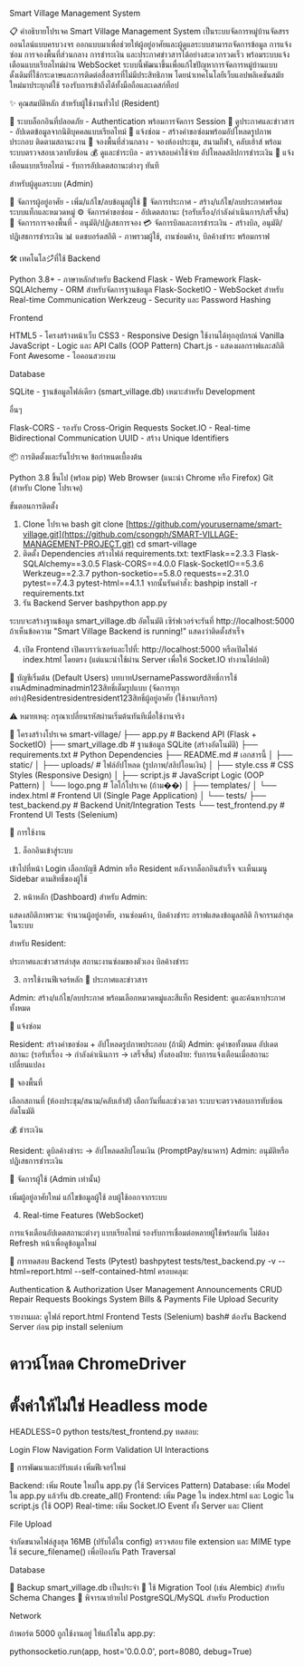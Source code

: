 Smart Village Management System

📋 คำอธิบายโปรเจค
Smart Village Management System เป็นระบบจัดการหมู่บ้านจัดสรรออนไลน์แบบครบวงจร ออกแบบมาเพื่อช่วยให้ผู้อยู่อาศัยและผู้ดูแลระบบสามารถจัดการข้อมูล การแจ้งซ่อม การจองพื้นที่ส่วนกลาง การชำระเงิน และประกาศข่าวสารได้อย่างสะดวกรวดเร็ว พร้อมระบบแจ้งเตือนแบบเรียลไทม์ผ่าน WebSocket
ระบบนี้พัฒนาขึ้นเพื่อแก้ไขปัญหาการจัดการหมู่บ้านแบบดั้งเดิมที่ใช้กระดาษและการติดต่อสื่อสารที่ไม่มีประสิทธิภาพ โดยนำเทคโนโลยีเว็บแอปพลิเคชันสมัยใหม่มาประยุกต์ใช้ รองรับการเข้าถึงได้ทั้งมือถือและเดสก์ท็อป

✨ คุณสมบัติหลัก
สำหรับผู้ใช้งานทั่วไป (Resident)

🔐 ระบบล็อกอินที่ปลอดภัย - Authentication พร้อมการจัดการ Session
📢 ดูประกาศและข่าวสาร - อัปเดตข้อมูลจากนิติบุคคลแบบเรียลไทม์
🔧 แจ้งซ่อม - สร้างคำขอซ่อมพร้อมอัปโหลดรูปภาพประกอบ ติดตามสถานะงาน
📅 จองพื้นที่ส่วนกลาง - จองห้องประชุม, สนามกีฬา, คลับเฮ้าส์ พร้อมระบบตรวจสอบเวลาทับซ้อน
💰 ดูและชำระบิล - ตรวจสอบค่าใช้จ่าย อัปโหลดสลิปการชำระเงิน
🔔 แจ้งเตือนแบบเรียลไทม์ - รับการอัปเดตสถานะต่างๆ ทันที

สำหรับผู้ดูแลระบบ (Admin)

👥 จัดการผู้อยู่อาศัย - เพิ่ม/แก้ไข/ลบข้อมูลผู้ใช้
📝 จัดการประกาศ - สร้าง/แก้ไข/ลบประกาศพร้อมระบบแท็กและหมวดหมู่
⚙️ จัดการคำขอซ่อม - อัปเดตสถานะ (รอรับเรื่อง/กำลังดำเนินการ/เสร็จสิ้น)
🏢 จัดการการจองพื้นที่ - อนุมัติ/ปฏิเสธการจอง
💳 จัดการบิลและการชำระเงิน - สร้างบิล, อนุมัติ/ปฏิเสธการชำระเงิน
📊 แดชบอร์ดสถิติ - ภาพรวมผู้ใช้, งานซ่อมค้าง, บิลค้างชำระ พร้อมกราฟ


🛠️ เทคโนโลジีที่ใช้
Backend

Python 3.8+ - ภาษาหลักสำหรับ Backend
Flask - Web Framework
Flask-SQLAlchemy - ORM สำหรับจัดการฐานข้อมูล
Flask-SocketIO - WebSocket สำหรับ Real-time Communication
Werkzeug - Security และ Password Hashing

Frontend

HTML5 - โครงสร้างหน้าเว็บ
CSS3 - Responsive Design ใช้งานได้ทุกอุปกรณ์
Vanilla JavaScript - Logic และ API Calls (OOP Pattern)
Chart.js - แสดงผลกราฟและสถิติ
Font Awesome - ไอคอนสวยงาม

Database

SQLite - ฐานข้อมูลไฟล์เดียว (smart_village.db) เหมาะสำหรับ Development

อื่นๆ

Flask-CORS - รองรับ Cross-Origin Requests
Socket.IO - Real-time Bidirectional Communication
UUID - สร้าง Unique Identifiers


📦 การติดตั้งและรันโปรเจค
ข้อกำหนดเบื้องต้น

Python 3.8 ขึ้นไป (พร้อม pip)
Web Browser (แนะนำ Chrome หรือ Firefox)
Git (สำหรับ Clone โปรเจค)

ขั้นตอนการติดตั้ง
1. Clone โปรเจค
bash git clone [https://github.com/yourusername/smart-village.git](https://github.com/csongph/SMART-VILLAGE-MANAGEMENT-PROJECT.git)
cd smart-village
2. ติดตั้ง Dependencies
สร้างไฟล์ requirements.txt:
textFlask==2.3.3
Flask-SQLAlchemy==3.0.5
Flask-CORS==4.0.0
Flask-SocketIO==5.3.6
Werkzeug==2.3.7
python-socketio==5.8.0
requests==2.31.0
pytest==7.4.3
pytest-html==4.1.1
จากนั้นรันคำสั่ง:
bashpip install -r requirements.txt
3. รัน Backend Server
bashpython app.py

ระบบจะสร้างฐานข้อมูล smart_village.db อัตโนมัติ
เซิร์ฟเวอร์จะรันที่ http://localhost:5000
ถ้าเห็นข้อความ "Smart Village Backend is running!" แสดงว่าติดตั้งสำเร็จ

4. เปิด Frontend
เปิดเบราว์เซอร์และไปที่:
http://localhost:5000
หรือเปิดไฟล์ index.html โดยตรง (แต่แนะนำใช้ผ่าน Server เพื่อให้ Socket.IO ทำงานได้ปกติ)

👤 บัญชีเริ่มต้น (Default Users)
บทบาทUsernamePasswordสิทธิ์การใช้งานAdminadminadmin123สิทธิ์เต็มรูปแบบ (จัดการทุกอย่าง)Residentresidentresident123สิทธิ์ผู้อยู่อาศัย (ใช้งานบริการ)

⚠️ หมายเหตุ: กรุณาเปลี่ยนรหัสผ่านเริ่มต้นทันทีเมื่อใช้งานจริง


📁 โครงสร้างโปรเจค
smart-village/
├── app.py                    # Backend API (Flask + SocketIO)
├── smart_village.db          # ฐานข้อมูล SQLite (สร้างอัตโนมัติ)
├── requirements.txt          # Python Dependencies
├── README.md                 # เอกสารนี้
│
├── static/
│   ├── uploads/              # ไฟล์อัปโหลด (รูปภาพ/สลิปโอนเงิน)
│   ├── style.css             # CSS Styles (Responsive Design)
│   ├── script.js             # JavaScript Logic (OOP Pattern)
│   └── logo.png              # โลโก้โปรเจค (ถ้าม��)
│
├── templates/
│   └── index.html            # Frontend UI (Single Page Application)
│
└── tests/
    ├── test_backend.py       # Backend Unit/Integration Tests
    └── test_frontend.py      # Frontend UI Tests (Selenium)

🚀 การใช้งาน
1. ล็อกอินเข้าสู่ระบบ

เข้าไปที่หน้า Login
เลือกบัญชี Admin หรือ Resident
หลังจากล็อกอินสำเร็จ จะเห็นเมนู Sidebar ตามสิทธิ์ของผู้ใช้

2. หน้าหลัก (Dashboard)
สำหรับ Admin:

แสดงสถิติภาพรวม: จำนวนผู้อยู่อาศัย, งานซ่อมค้าง, บิลค้างชำระ
กราฟแสดงข้อมูลสถิติ
กิจกรรมล่าสุดในระบบ

สำหรับ Resident:

ประกาศและข่าวสารล่าสุด
สถานะงานซ่อมของตัวเอง
บิลค้างชำระ

3. การใช้งานฟีเจอร์หลัก
📢 ประกาศและข่าวสาร

Admin: สร้าง/แก้ไข/ลบประกาศ พร้อมเลือกหมวดหมู่และสีแท็ก
Resident: ดูและค้นหาประกาศทั้งหมด

🔧 แจ้งซ่อม

Resident: สร้างคำขอซ่อม + อัปโหลดรูปภาพประกอบ (ถ้ามี)
Admin: ดูคำขอทั้งหมด อัปเดตสถานะ (รอรับเรื่อง → กำลังดำเนินการ → เสร็จสิ้น)
ทั้งสองฝ่าย: รับการแจ้งเตือนเมื่อสถานะเปลี่ยนแปลง

📅 จองพื้นที่

เลือกสถานที่ (ห้องประชุม/สนาม/คลับเฮ้าส์)
เลือกวันที่และช่วงเวลา
ระบบจะตรวจสอบการทับซ้อนอัตโนมัติ

💰 ชำระเงิน

Resident: ดูบิลค้างชำระ → อัปโหลดสลิปโอนเงิน (PromptPay/ธนาคาร)
Admin: อนุมัติหรือปฏิเสธการชำระเงิน

👥 จัดการผู้ใช้ (Admin เท่านั้น)

เพิ่มผู้อยู่อาศัยใหม่
แก้ไขข้อมูลผู้ใช้
ลบผู้ใช้ออกจากระบบ

4. Real-time Features (WebSocket)

การแจ้งเตือนอัปเดตสถานะต่างๆ แบบเรียลไทม์
รองรับการเชื่อมต่อหลายผู้ใช้พร้อมกัน
ไม่ต้อง Refresh หน้าเพื่อดูข้อมูลใหม่


🧪 การทดสอบ
Backend Tests (Pytest)
bashpytest tests/test_backend.py -v --html=report.html --self-contained-html
ครอบคลุม:

Authentication & Authorization
User Management
Announcements CRUD
Repair Requests
Bookings System
Bills & Payments
File Upload Security

รายงานผล: ดูไฟล์ report.html
Frontend Tests (Selenium)
bash# ต้องรัน Backend Server ก่อน
pip install selenium

# ดาวน์โหลด ChromeDriver
# ตั้งค่าให้ไม่ใช่ Headless mode
HEADLESS=0 python tests/test_frontend.py
ทดสอบ:

Login Flow
Navigation
Form Validation
UI Interactions


🔧 การพัฒนาและปรับแต่ง
เพิ่มฟีเจอร์ใหม่

Backend: เพิ่ม Route ใหม่ใน app.py (ใช้ Services Pattern)
Database: เพิ่ม Model ใน app.py แล้วรัน db.create_all()
Frontend: เพิ่ม Page ใน index.html และ Logic ใน script.js (ใช้ OOP)
Real-time: เพิ่ม Socket.IO Event ทั้ง Server และ Client


File Upload

จำกัดขนาดไฟล์สูงสุด 16MB (ปรับได้ใน config)
ตรวจสอบ file extension และ MIME type
ใช้ secure_filename() เพื่อป้องกัน Path Traversal

Database

💾 Backup smart_village.db เป็นประจำ
🔄 ใช้ Migration Tool (เช่น Alembic) สำหรับ Schema Changes
🚀 พิจารณาย้ายไป PostgreSQL/MySQL สำหรับ Production

Network

ถ้าพอร์ต 5000 ถูกใช้งานอยู่ ให้แก้ไขใน app.py:

pythonsocketio.run(app, host='0.0.0.0', port=8080, debug=True)
